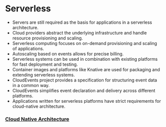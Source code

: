 # Serverless

- Servers are still required as the basis for applications in a serverless architecture.
- Cloud providers abstract the underlying infrastructure and handle resource provisioning and scaling.
- Serverless computing focuses on on-demand provisioning and scaling of applications.
- Autoscaling based on events allows for precise billing.
- Serverless systems can be used in combination with existing platforms for fast deployment and testing.
- Container images and platforms like Knative are used for packaging and extending serverless systems.
- CloudEvents project provides a specification for structuring event data in a common way.
- CloudEvents simplifies event declaration and delivery across different platforms.
- Applications written for serverless platforms have strict requirements for cloud-native architecture.

### [**Cloud Native Architecture**](https://kevinsulatra.github.io/k8snotes/kcna_notes/cloud_native_architecture/cn_arch.html)
